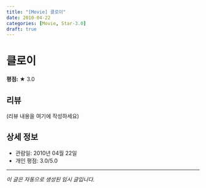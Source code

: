 ```yaml
---
title: "[Movie] 클로이"
date: 2010-04-22
categories: [Movie, Star-3.0]
draft: true
---
```


# 클로이

**평점:** ★ 3.0

## 리뷰

(리뷰 내용을 여기에 작성하세요)

## 상세 정보

- 관람일: 2010년 04월 22일
- 개인 평점: 3.0/5.0

---

*이 글은 자동으로 생성된 임시 글입니다.*
